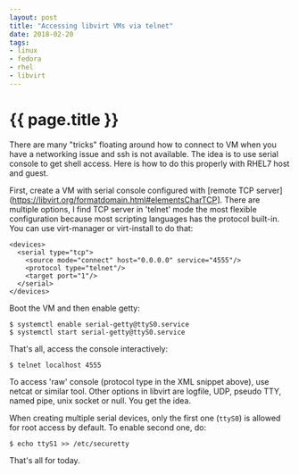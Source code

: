 ```yaml
---
layout: post
title: "Accessing libvirt VMs via telnet"
date: 2018-02-20
tags:
- linux
- fedora
- rhel
- libvirt
---
```

{{ page.title }}
================

There are many "tricks" floating around how to connect to VM when you have a
networking issue and ssh is not available. The idea is to use serial console to
get shell access. Here is how to do this properly with RHEL7 host and guest.

First, create a VM with serial console configured with [remote TCP
server](https://libvirt.org/formatdomain.html#elementsCharTCP]. There are
multiple options, I find TCP server in 'telnet' mode the most flexible
configuration because most scripting languages has the protocol built-in. You
can use virt-manager or virt-install to do that:

    <devices>
      <serial type="tcp">
        <source mode="connect" host="0.0.0.0" service="4555"/>
        <protocol type="telnet"/>
        <target port="1"/>
      </serial>
    </devices>

Boot the VM and then enable getty:

    $ systemctl enable serial-getty@ttyS0.service
    $ systemctl start serial-getty@ttyS0.service

That's all, access the console interactively:

    $ telnet localhost 4555

To access 'raw' console (protocol type in the XML snippet above), use netcat or
similar tool. Other options in libvirt are logfile, UDP, pseudo TTY, named
pipe, unix socket or null. You get the idea.

When creating multiple serial devices, only the first one (`ttyS0`) is allowed
for root access by default. To enable second one, do:

    $ echo ttyS1 >> /etc/securetty

That's all for today.
